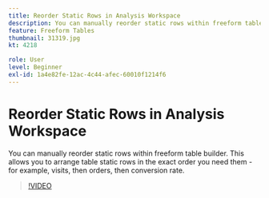 ```yaml
---
title: Reorder Static Rows in Analysis Workspace
description: You can manually reorder static rows within freeform table builder. This allows you to arrange table static rows in the exact order you need them - for example, visits, then orders, then conversion rate.
feature: Freeform Tables
thumbnail: 31319.jpg
kt: 4218

role: User
level: Beginner
exl-id: 1a4e82fe-12ac-4c44-afec-60010f1214f6
---
```

# Reorder Static Rows in Analysis Workspace

You can manually reorder static rows within freeform table builder. This allows you to arrange table static rows in the exact order you need them - for example, visits, then orders, then conversion rate.

>[!VIDEO](https://video.tv.adobe.com/v/31319/?quality=12&learn=on)
